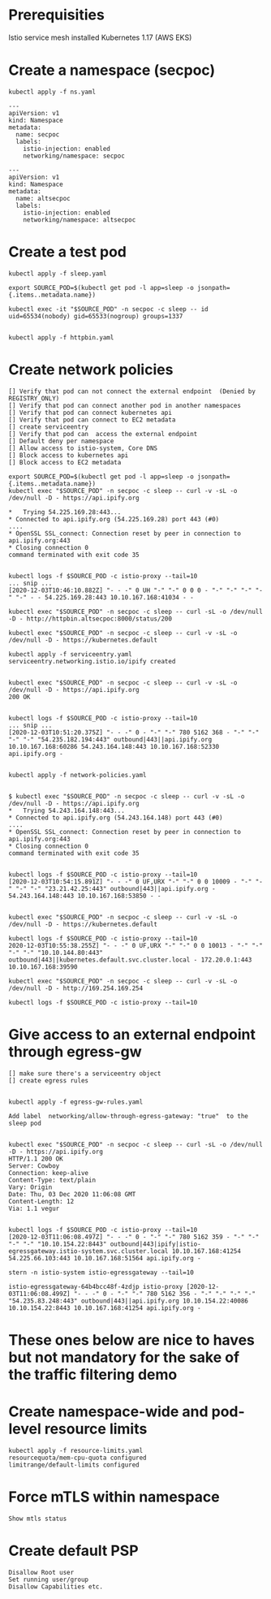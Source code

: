 # Prerequisities
  Istio service mesh installed
  Kubernetes 1.17 (AWS EKS)


# Create a namespace (secpoc)
```
kubectl apply -f ns.yaml

---
apiVersion: v1
kind: Namespace
metadata:
  name: secpoc
  labels:
    istio-injection: enabled
    networking/namespace: secpoc

---
apiVersion: v1
kind: Namespace
metadata:
  name: altsecpoc
  labels:
    istio-injection: enabled
    networking/namespace: altsecpoc
```

# Create a test pod

```
kubectl apply -f sleep.yaml

export SOURCE_POD=$(kubectl get pod -l app=sleep -o jsonpath={.items..metadata.name})

kubectl exec -it "$SOURCE_POD" -n secpoc -c sleep -- id
uid=65534(nobody) gid=65533(nogroup) groups=1337


kubectl apply -f httpbin.yaml

```

# Create network policies

    [] Verify that pod can not connect the external endpoint  (Denied by REGISTRY_ONLY)
    [] Verify that pod can connect another pod in another namespaces
    [] Verify that pod can connect kubernetes api
    [] Verify that pod can connect to EC2 metadata
    [] create serviceentry
    [] Verify that pod can  access the external endpoint
    [] Default deny per namespace
    [] Allow access to istio-system, Core DNS
    [] Block access to kubernetes api
    [] Block access to EC2 metadata

    export SOURCE_POD=$(kubectl get pod -l app=sleep -o jsonpath={.items..metadata.name})
    kubectl exec "$SOURCE_POD" -n secpoc -c sleep -- curl -v -sL -o /dev/null -D - https://api.ipify.org
    
    *   Trying 54.225.169.28:443...
    * Connected to api.ipify.org (54.225.169.28) port 443 (#0)
    ....
    * OpenSSL SSL_connect: Connection reset by peer in connection to api.ipify.org:443 
    * Closing connection 0
    command terminated with exit code 35


    kubectl logs -f $SOURCE_POD -c istio-proxy --tail=10
    ... snip ...
    [2020-12-03T10:46:10.882Z] "- - -" 0 UH "-" "-" 0 0 0 - "-" "-" "-" "-" "-" - - 54.225.169.28:443 10.10.167.168:41034 - -

    kubectl exec "$SOURCE_POD" -n secpoc -c sleep -- curl -sL -o /dev/null -D - http://httpbin.altsecpoc:8000/status/200

    kubectl exec "$SOURCE_POD" -n secpoc -c sleep -- curl -v -sL -o /dev/null -D - https://kubernetes.default
     
    kubectl apply -f serviceentry.yaml 
    serviceentry.networking.istio.io/ipify created


    kubectl exec "$SOURCE_POD" -n secpoc -c sleep -- curl -v -sL -o /dev/null -D - https://api.ipify.org
    200 OK


    kubectl logs -f $SOURCE_POD -c istio-proxy --tail=10
    ... snip ...
    [2020-12-03T10:51:20.375Z] "- - -" 0 - "-" "-" 780 5162 368 - "-" "-" "-" "-" "54.235.182.194:443" outbound|443||api.ipify.org 10.10.167.168:60286 54.243.164.148:443 10.10.167.168:52330 api.ipify.org -


    kubectl apply -f network-policies.yaml


    $ kubectl exec "$SOURCE_POD" -n secpoc -c sleep -- curl -v -sL -o /dev/null -D - https://api.ipify.org
    *   Trying 54.243.164.148:443...
    * Connected to api.ipify.org (54.243.164.148) port 443 (#0)
    ....
    * OpenSSL SSL_connect: Connection reset by peer in connection to api.ipify.org:443 
    * Closing connection 0
    command terminated with exit code 35


    kubectl logs -f $SOURCE_POD -c istio-proxy --tail=10
    [2020-12-03T10:54:15.891Z] "- - -" 0 UF,URX "-" "-" 0 0 10009 - "-" "-" "-" "-" "23.21.42.25:443" outbound|443||api.ipify.org - 54.243.164.148:443 10.10.167.168:53850 - -


    kubectl exec "$SOURCE_POD" -n secpoc -c sleep -- curl -v -sL -o /dev/null -D - https://kubernetes.default
    
    kubectl logs -f $SOURCE_POD -c istio-proxy --tail=10
    2020-12-03T10:55:38.255Z] "- - -" 0 UF,URX "-" "-" 0 0 10013 - "-" "-" "-" "-" "10.10.144.80:443" outbound|443||kubernetes.default.svc.cluster.local - 172.20.0.1:443 10.10.167.168:39590

    kubectl exec "$SOURCE_POD" -n secpoc -c sleep -- curl -v -sL -o /dev/null -D - http://169.254.169.254
    
    kubectl logs -f $SOURCE_POD -c istio-proxy --tail=10

# Give access to an external endpoint through egress-gw
    [] make sure there's a serviceentry object
    [] create egress rules


    kubectl apply -f egress-gw-rules.yaml

    Add label  networking/allow-through-egress-gateway: "true"  to the sleep pod


    kubectl exec "$SOURCE_POD" -n secpoc -c sleep -- curl -sL -o /dev/null -D - https://api.ipify.org
    HTTP/1.1 200 OK
    Server: Cowboy
    Connection: keep-alive
    Content-Type: text/plain
    Vary: Origin
    Date: Thu, 03 Dec 2020 11:06:08 GMT
    Content-Length: 12
    Via: 1.1 vegur


    kubectl logs -f $SOURCE_POD -c istio-proxy --tail=10
    [2020-12-03T11:06:08.497Z] "- - -" 0 - "-" "-" 780 5162 359 - "-" "-" "-" "-" "10.10.154.22:8443" outbound|443|ipify|istio-egressgateway.istio-system.svc.cluster.local 10.10.167.168:41254 54.225.66.103:443 10.10.167.168:51564 api.ipify.org -

    stern -n istio-system istio-egressgateway --tail=10

    istio-egressgateway-64b4bcc48f-4zdjp istio-proxy [2020-12-03T11:06:08.499Z] "- - -" 0 - "-" "-" 780 5162 356 - "-" "-" "-" "-" "54.235.83.248:443" outbound|443||api.ipify.org 10.10.154.22:40086 10.10.154.22:8443 10.10.167.168:41254 api.ipify.org -




# These ones below are nice to haves but not mandatory for the sake of the traffic filtering demo

# Create namespace-wide and pod-level resource limits

```
kubectl apply -f resource-limits.yaml 
resourcequota/mem-cpu-quota configured
limitrange/default-limits configured
```

# Force mTLS within namespace
```
Show mtls status
```

# Create default PSP
```
Disallow Root user
Set running user/group
Disallow Capabilities etc.
```